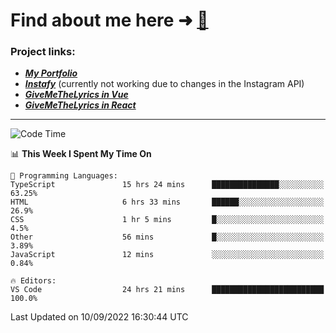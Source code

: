# Find about me here ➜ [🧑](https://pauabella.dev)

### Project links:
- ***[My Portfolio](https://pauabella.dev)***
- ***[Instafy](https://instafy.me)*** (currently not working due to changes in the Instagram API)
- ***[GiveMeTheLyrics in Vue](https://lyrics.pauabella.dev)***
- ***[GiveMeTheLyrics in React](https://pauabella.dev/GiveMeTheLyrics)***

---
<!--START_SECTION:waka-->
![Code Time](http://img.shields.io/badge/Code%20Time-1%2C426%20hrs%2055%20mins-blue)

📊 **This Week I Spent My Time On** 

```text
💬 Programming Languages: 
TypeScript               15 hrs 24 mins      ███████████████░░░░░░░░░░   63.25% 
HTML                     6 hrs 33 mins       ██████░░░░░░░░░░░░░░░░░░░   26.9% 
CSS                      1 hr 5 mins         █░░░░░░░░░░░░░░░░░░░░░░░░   4.5% 
Other                    56 mins             █░░░░░░░░░░░░░░░░░░░░░░░░   3.89% 
JavaScript               12 mins             ░░░░░░░░░░░░░░░░░░░░░░░░░   0.84%

🔥 Editors: 
VS Code                  24 hrs 21 mins      █████████████████████████   100.0%

```


 Last Updated on 10/09/2022 16:30:44 UTC
<!--END_SECTION:waka-->
